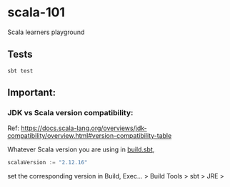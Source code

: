 # scala-101

Scala learners playground

## Tests
```shell
sbt test
```

## Important:

### 

### JDK vs Scala version compatibility:
Ref: https://docs.scala-lang.org/overviews/jdk-compatibility/overview.html#version-compatibility-table

Whatever Scala version you are using in [build.sbt](build.sbt),
```scala
scalaVersion := "2.12.16"
```
set the corresponding version in Build, Exec... > Build Tools > sbt > JRE > <set to compatible java version>
